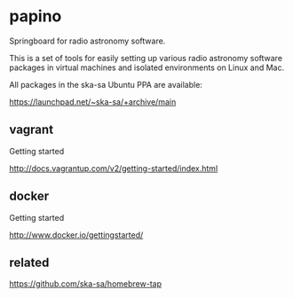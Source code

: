 papino
======

Springboard for radio astronomy software.

This is a set of tools for easily setting up various radio
astronomy software packages in virtual machines and isolated
environments on Linux and Mac.

All packages in the ska-sa Ubuntu PPA are available:

https://launchpad.net/~ska-sa/+archive/main


vagrant
-------

Getting started

http://docs.vagrantup.com/v2/getting-started/index.html


docker
------

Getting started

http://www.docker.io/gettingstarted/


related
-------

https://github.com/ska-sa/homebrew-tap



